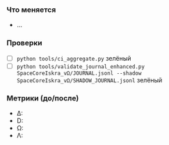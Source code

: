 ### Что меняется
- …

### Проверки
- [ ] `python tools/ci_aggregate.py` зелёный
- [ ] `python tools/validate_journal_enhanced.py SpaceCoreIskra_vΩ/JOURNAL.jsonl --shadow SpaceCoreIskra_vΩ/SHADOW_JOURNAL.jsonl` зелёный

### Метрики (до/после)
- ∆:
- D:
- Ω:
- Λ:
